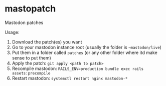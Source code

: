 # mastopatch
Mastodon patches

Usage:
1. Download the patch(es) you want
2. Go to your mastodon instance root (usually the folder is `~mastodon/live`)
3. Put them in a folder called `patches` (or any other folder where itd make sense to put them)
4. Apply the patch: `git apply <path to patch>`
5. Recompile mastodon: `RAILS_ENV=production bundle exec rails assets:precompile`
6. Restart mastodon: `systemctl restart nginx mastodon-*`
